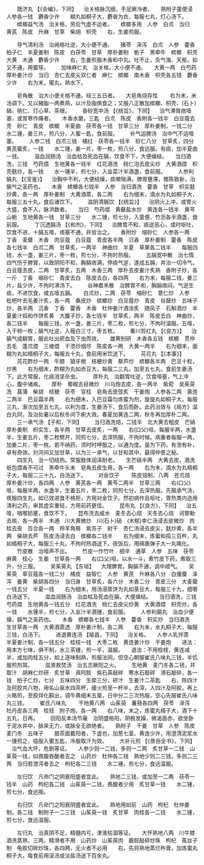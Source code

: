 <!-- { "loadSidebar": true } -->
　　既济丸 【《会编》，下同】 　治关格脉沉细，手足厥冷者。　　熟附子童便浸　人参各一钱　麝香少许　　糊丸如桐子大，麝香为衣，每服七丸，灯心汤下。
　　槟榔益气汤　治关格，劳后气虚不运者。　　槟榔多用　人参　白朮　当归　黄芪　陈皮　升麻　甘草　柴胡　枳壳　　右，生姜煎服。

　　导气清利汤　治阙格吐逆，大小便不通。　　猪苓　泽泻　白朮　人参　藿香　柏子仁　半夏姜制　陈皮　白茯苓　甘草　厚朴姜制　栀子　黑牵牛　槟榔　枳壳　大黄　木通　麝香少许　　右，生姜煎服木香和中丸。吐不止，灸气海、天枢。如又不通，用蜜导。
　　加味麻仁丸　治关格，大小便不通。　　大黄一两　白芍药　厚朴姜汁炒　当归　杏仁去皮尖双仁者　麻仁　槟榔　南木香　枳壳各五钱　麝香少许　　右为末，蜜丸，熟水下。

　　皂角散　治大小便关格不通，经三五日者。　　大皂角烧存性
　　右为末，米汤调下。又以猪脂一两煮熟，以汁及脂俱食之；又服八正散加槟榔、枳壳、(石卜)硝、桃仁、灯心草、茶根。
　　香砂宽中汤 【《统旨》，下同】 　治气滞胷痞噎塞，或胃寒作痛者。　　木香水磨，三匙　白朮　陈皮　香附各一钱半　白豆蔻去壳　砂仁　青皮　槟榔　半夏曲　茯苓各一钱　甘草三分　厚朴姜制，一钱二分　　水二锺，姜三片，煎八分，入蜜一匙，食前服。
　　补气运脾汤　治中气不运噎塞。
　　人参二钱　白朮三钱　橘红　茯苓各一钱半　砂仁八分　甘草炙，四分　黄芪蜜炙，一钱　　水二锺，姜一片，枣一枚，煎八分，食远服。有痰，加半夏曲一钱。
　　滋血润肠汤　治血枯及死血在膈，饮食不下，大便燥结。　　当归酒洗，三钱　芍药煨　生地黄各一钱半　红花酒洗　桃仁泡去皮尖炒　大黄酒煨　枳壳麸炒，各一钱　　水一锺半，煎七分，入韭菜汁半酒盏，食前服。
　　人参利膈丸 【《宝鉴》】 　治胸中不利，大便结燥，痰嗽喘满，脾胃壅滞，推陈致新，治膈气之圣药也。　　木香　槟榔各七钱半　人参　当归酒洗　藿香　甘草　枳实麸炒黄，各一两　厚朴姜制　大黄酒蒸，各二两　　右为细末，滴水为丸如桐子大，每服三五十丸，食后诸饮下。
　　滋阴清膈饮 【《统旨》】 　治阴火上冲，或胃火大盛，食不入，脉洪数者。　　当归　芍药煨　黄蘗盐水炒　黄连各一钱半　黄芩　山栀　生地黄各一钱　甘草三分　　水二锺，煎七分，入童便、竹沥各半酒盏，食前服。
　　丁沉透膈汤 【《和剂》，下同】 　治脾胃不和，痰逆恶心，或时呕吐，饮食不进，十膈五噎，痞塞不通，并皆治之。　　香附炒　缩砂仁　人参各一两　丁香　麦糵　木香　肉豆蔻　白豆蔻　青皮各半两　沉香　厚朴姜制　藿香　陈皮各七钱半　白朮二两　甘草炙，一两半　神曲炒　半夏　草果各二钱半　　每服四钱，水一盏，姜三片，枣一枚，煎七分，不拘时热服。
　　五膈宽中散　治七情四气伤于脾胃，以致阴阳不和，胸膈痞满，停痰气逆，遂成五膈，并治一切冷气。　　白豆蔻去皮，二两　甘草炙，五两　木香三两　厚朴去皮姜汁炙熟　香附子炒，各一斤　丁香　缩砂仁　青皮去白　陈皮去白，各四两　　右为末，每服二钱，姜三片，盐少许，不拘时沸汤下。
　　谷神嘉禾散　治脾胃不和，胸膈痞闷，气逆生痰，不进饮食，或五噎五膈。　　白朮炒，二两　茯苓　缩砂仁　薏仁炒　人参　枇杷叶去毛姜汁炙，各一两　桑皮炒　槟榔炒　白豆蔻炒　青皮　谷蘖炒　五味子炒，各半两　沉香　丁香　藿香　木香　杜仲姜汁酒涂炙　随风子　石斛酒炒　半夏姜汁捣和作饼炙黄　大腹子炒，各七钱半　甘草炙，两半　陈皮去白　神曲炒，各二钱半　　每服三钱，水一盏，姜三片，枣二枚，煎七分，不拘时温服。五噎，入干柿一枚；膈气吐逆，入薤白三寸，枣五枚。
　　秦川剪红丸 【《良方》】 　治膈气成翻胃，服此吐出瘀血及下虫而效。　　雄黄别研　木香各五钱　槟榔　贯仲去毛　蓬朮煨　三棱煨　干漆炒烟尽　陈皮各一两　大黄一两半　　右为细末，面糊为丸如梧桐子大，每服五十丸，食前用米饮送下。
　　芫花丸 【《本事》】
　　芫花酢炒一两　牛膝　狼牙根　桔梗炒黄　藜芦炒　槟榔各半两　巴豆十粒，炒黑　　右为细末，酢糊为丸如赤豆大，每服二三丸，加至五七丸，食前生姜汤下。此方常服，化痰消坚杀虫。
　　厚朴丸　治翻胃吐逆，饮食噎塞，气上冲心，腹中诸疾。　　厚朴　蜀椒去目微炒　川乌炮去皮，各一两半　紫菀　吴茱萸洗　菖蒲　柴胡　桔梗　茯苓　官桂　皂角去皮弦炙　干姜炮　人参各二两　黄连二两半　巴豆霜半两　　右为细末，入巴豆霜匀炼蜜为剂，旋旋丸如桐子大，每服三丸，渐次加至五七丸，以利为度，生姜汤下，食后而卧。此药治效与《局方》温白丸同，及治处暑以后秋冬间下痢大效。春夏加黄连二两，秋冬再加厚朴二两。
　　三一承气汤 【子和，下同】
　　当归酒洗焙，二钱半　北大黄去粗皮　芒硝　厚朴姜制　枳实生，各半两　甘草去皮炙，一两　　右(口父)咀，每服半两，水盏半，生姜五片，枣二枚劈开，同煎七分，去滓热服，不拘时候。病重者每服一两，加姜二片，枣一枚。若不纳药，须时时呷服之，以通为度。虽为下药，有泄有补，卓有奇效。刘河间又加甘草，以为三一承气，以甘和其中，最得仲景之秘。
　　四生丸　治一切结热。常服肢体润泽耐老。　　生芒硝半两　大黄去皮，酒洗纸包煨香不可过　黑牵牛头末　皂角去皮生用，各一两　　右为末，滴水为丸梧桐子大，每服二三十九，白汤送下。
　　对金饮子
　　陈皮焙制，八两　苍朮焙　厚朴姜汁炒，各四两　人参　黄芪各一两　黄芩二两半　甘草三两　　右(口父)咀，每服半两，水盏半，生姜五片，枣二枚，同煎七分，去滓热服。先服承气汤，夜服四生丸，如已效进食不格拒，方用对金饮子。然初病作且呕吐，胃热类内选用清利之药，审其虚实重轻，方用前药更佳。
　　昆布丸 【《良方》，下同】 　治五噎，咽喉妨塞，食饮不下。　　昆布洗去咸水　麦冬去心焙　天冬去心焙　诃黎勒去核，各一两半　木通　川大黄微炒　川(石卜)硝　(木郁)李仁汤浸去皮微炒　肉桂去皮　百合各一两　羚羊角屑　紫苏子　射干　杏仁汤浸去皮尖，麸炒黄，各半两　柴胡去芦　陈皮汤浸去白　槟榔各二钱半　　右为细末，炼蜜和捣三百杵，丸如梧桐子大，每服三十丸，不拘时热酒送下。夜饭后，用绵裹弹子大一丸噙化。
　　竹皮散　治噎声不出。
　　竹皮一作竹叶　细辛　通草　人参　五味　茯苓　麻黄　桂心　生姜　甘草各一两　　右(口父)咀，以水一斗，煮竹皮下药，煮取三升，分三服。
　　吴茱萸丸 【东垣】 　大理脾胃，胸膈不通，调中顺气。　　吴茱萸　草豆蔻各一钱二分　橘皮　益智仁　人参　黄芪　升麻各八分　白僵蚕　泽泻　姜黄　柴胡各四分　当归身　甘草炙，各六分　木香二分　青皮三分　大麦糵一钱五分　半夏一钱　　右为细末，用汤浸蒸饼为丸如菉豆大，每服三十九，细嚼白汤送下。
　　滋血润肠汤　治血枯及死血在膈，大便燥结。　　当归酒洗，三钱　芍药煨　生地黄各一钱五分　红花酒洗　桃仁去皮尖炒黄　大黄酒煨　枳壳炒，各一钱　　水锺半，煎七分，入韭汁半酒锺，食前服。
　　人参利膈丸　治血少便燥，膈气之圣药也。　　木香　槟榔各七钱半　人参　藿香　枳实炒　当归酒洗　生甘草各一两　大黄酒蒸透　厚朴姜汁制，各二两　　右为末，水丸桐子大，每服三钱，白汤下。
　　进退黄连汤 【喻昌，下同】 　治关格。　　人参人乳拌蒸　半夏姜汁制，各一钱五分　桂枝一钱　大枣二枚　黄连姜汁炒　干姜炮　　进法：用本方七味，俱不制，水三茶锺，煎一半，温服。　　退法：不用桂枝，黄连减半，或加肉桂五分，如上逐味制熟，煎服法同。但空心朝服崔氏八味丸三钱，半饥服煎剂耳。
　　滋液救焚汤　治五志厥阳之火。
　　生地黄　麦门冬各二钱，并取汁　胡麻仁炒研　炙甘草　真阿胶　紫石英敲碎　寒水石敲碎　滑石敲碎，各一钱　柏子仁炒，七分　五味四分　生犀三分，研汁　生姜汁二茶匙　　右，除四汁及阿胶共八物，用名山泉水四茶杯，缓火煎至一杯半，去滓，入四汁及阿胶，再上火略煎，至胶烊化斟出，调牛黄细末五厘，日中分二三次热服，空心先服崔氏八味丸三钱。
　　崔氏八味丸
　　干地黄八两　山茱萸　薯蓣各四两　茯苓　泽泻　牡丹皮各三两　桂枝　附子炮，各一两　　右八味，末之，炼蜜丸梧子大，酒下十五丸，日再。
　　回阳反本汤节庵　治阴盛格阳，阴极发躁，微渴面赤，欲坐卧于泥水井中，脉来无力，或脉全无欲绝者。　　熟附子　干姜　甘草　人参　陈皮　麦门冬　五味子　　腊茶面戴阳者，下虚也，加葱七茎、黄连少许，用澄清泥浆水一锺煎之，临服入蜜五匙，冷服取汗为效。
　　大补元煎 【《景岳全书》，下同】 　治气血大坏，危剧等证。　　人参少则一二钱，多则一二两　炙甘草一二钱　山茱萸一钱，如畏酸吞酸者去之　山药炒　杜仲各二钱　熟地少则二三钱，多则二三两　当归若泄泻者去之　枸杞各二三钱　　水二锺，煎七分，食远温服。

　　左归饮　凡命门之阴衰阳盛者宜此。　　熟地二三钱，或加至一二两　茯苓一钱半　山药　枸杞各二钱　山茱萸一二钱，畏酸者少用　炙甘草一钱　　水二锺，煎七分，食远服。

　　右归饮　凡命门之阳衰阴盛者宜此。　　熟地用如前　山药　枸杞　杜仲姜制，各二钱　制附子一二三钱　山茱萸一钱　炙甘草　肉桂各一二钱　　水二锺，煎七分，食远温服。

　　左归丸　治真阴不足，精髓内亏，津液枯涸等证。　　大怀熟地八两　川牛膝酒洗蒸熟，三两，精滑者不用　山药炒　山茱萸肉　鹿胶敲碎炒珠　枸杞　菟丝子制　龟胶切碎炒珠，各四两，无火者不必用　　右，先将熟地蒸烂杵膏，加炼蜜丸桐子大，每食前用滚汤或淡盐汤送下百余丸。

